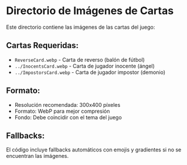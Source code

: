 # Directorio de Imágenes de Cartas

Este directorio contiene las imágenes de las cartas del juego:

## Cartas Requeridas:
- `ReverseCard.webp` - Carta de reverso (balón de fútbol)
- `../InocentsCard.webp` - Carta de jugador inocente (ángel)
- `../ImpostorsCard.webp` - Carta de jugador impostor (demonio)

## Formato:
- Resolución recomendada: 300x400 píxeles
- Formato: WebP para mejor compresión
- Fondo: Debe coincidir con el tema del juego

## Fallbacks:
El código incluye fallbacks automáticos con emojis y gradientes si no se encuentran las imágenes.
